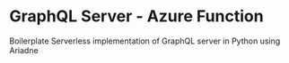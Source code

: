 # GraphQL Server - Azure Function
Boilerplate Serverless implementation of GraphQL server in Python using Ariadne
